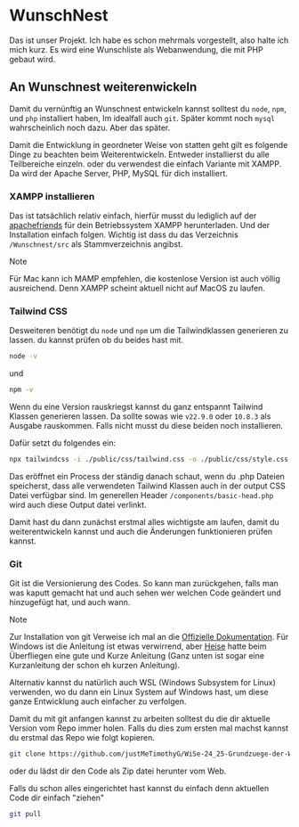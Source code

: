 # WunschNest

Das ist unser Projekt. Ich habe es schon mehrmals vorgestellt, also halte ich mich kurz. Es wird eine Wunschliste als Webanwendung, die mit PHP gebaut wird.

## An Wunschnest weiterenwickeln

Damit du vernünftig an Wunschnest entwickeln kannst solltest du `node`, `npm`, und `php` installiert haben, Im idealfall auch `git`. Später kommt noch `mysql` wahrscheinlich noch dazu. Aber das später.

Damit die Entwicklung in geordneter Weise von statten geht gilt es folgende Dinge zu beachten beim Weiterentwickeln.
Entweder installierst du alle Teilbereiche einzeln. oder du verwendest die einfach Variante mit XAMPP. Da wird der Apache Server, PHP, MySQL für dich installiert.

### XAMPP installieren

Das ist tatsächlich relativ einfach, hierfür musst du lediglich auf der [apachefriends](https://www.apachefriends.org/de/index.html) für dein Betriebssystem XAMPP herunterladen. Und der Installation einfach folgen.
Wichtig ist dass du das Verzeichnis `/Wunschnest/src` als Stammverzeichnis angibst.

> [!NOTE]
> Für Mac kann ich MAMP empfehlen, die kostenlose Version ist auch völlig ausreichend. Denn XAMPP scheint aktuell nicht auf MacOS zu laufen.

### Tailwind CSS

Desweiteren benötigt du `node` und `npm` um die Tailwindklassen generieren zu lassen. du kannst prüfen ob du beides hast mit.

```bash
node -v
```

und

```bash
npm -v
```

Wenn du eine Version rauskriegst kannst du ganz entspannt Tailwind Klassen generieren lassen. Da sollte sowas wie `v22.9.0` oder `10.8.3` als Ausgabe rauskommen. Falls nicht musst du diese beiden noch installieren.

Dafür setzt du folgendes ein:

```bash
npx tailwindcss -i ./public/css/tailwind.css -o ./public/css/style.css --watch
```

Das eröffnet ein Process der ständig danach schaut, wenn du .php Dateien speicherst, dass alle verwendeten Tailwind Klassen auch in der output CSS Datei verfügbar sind. Im generellen Header `/components/basic-head.php` wird auch diese Output datei verlinkt.

Damit hast du dann zunächst erstmal alles wichtigste am laufen, damit du weiterentwickeln kannst und auch die Änderungen funktionieren prüfen kannst.

### Git

Git ist die Versionierung des Codes. So kann man zurückgehen, falls man was kaputt gemacht hat und auch sehen wer welchen Code geändert und hinzugefügt hat, und auch wann.

> [!NOTE]
> Zur Installation von git Verweise ich mal an die [Offizielle Dokumentation](https://git-scm.com/book/en/v2/Getting-Started-Installing-Git). Für Windows ist die Anleitung ist etwas verwirrend, aber [Heise](https://www.heise.de/tipps-tricks/Git-auf-Windows-installieren-und-einrichten-5046134.html) hatte beim Überfliegen eine gute und Kurze Anleitung (Ganz unten ist sogar eine Kurzanleitung der schon eh kurzen Anleitung).
>
> Alternativ kannst du natürlich auch WSL (Windows Subsystem for Linux) verwenden, wo du dann ein Linux System auf Windows hast, um diese ganze Entwicklung auch einfacher zu verfolgen.

Damit du mit git anfangen kannst zu arbeiten solltest du die dir aktuelle Version vom Repo immer holen. Falls du dies zum ersten mal machst kannst du erstmal das Repo wie folgt kopieren.

```bash
git clone https://github.com/justMeTimothyG/WiSe-24_25-Grundzuege-der-Wirtschaftsinformatik-Wunschnest.git
```

oder du lädst dir den Code als Zip datei herunter vom Web.

Falls du schon alles eingerichtet hast kannst du einfach denn aktuellen Code dir einfach "ziehen"

```bash
git pull
```
